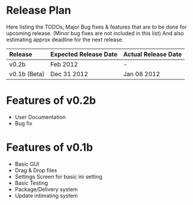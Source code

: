 # Release Plan #

Here listing the TODOs, Major Bug fixes & features that are to be done for upcoming release. (Minor bug fixes are not included in this list)
And also estimating approx deadline for the next release.

| **Release** | **Expected Release Date** | **Actual Release Date** |
|:------------|:--------------------------|:------------------------|
| v0.2b| Feb 2012  | - |
| v0.1b (Beta) | Dec 31 2012 | Jan 08 2012 |

# Features of v0.2b #
  * User Documentation
  * Bug fix

# Features of v0.1b #

  * Basic GUI
  * Drag & Drop files
  * Settings Screen for basic ini setting
  * Basic Testing
  * Package/Delivery system
  * Update intimating system

